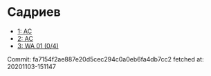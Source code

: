 # Садриев
- [1: AC](1.md)
- [2: AC](2.md)
- [3: WA 01 (0/4)](3.md)

Commit: fa7154f2ae887e20d5cec294c0a0eb6fa4db7cc2
 fetched at: 20201103-151147
